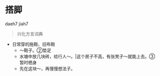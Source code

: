 # 搭脚
daeh7 jiah7
> 兴化方言词典
- 日常穿的拖鞋、旧布鞋
  - ～鞋子。②垫足
  - 水塘中放几块砖，给行人～。|这个房子不高，有张凳子～就能上去。③暂时栖身
  - 先在这块～，再慢慢想法子。
